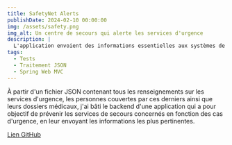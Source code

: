 ```yaml
---
title: SafetyNet Alerts
publishDate: 2024-02-10 00:00:00
img: /assets/safety.png
img_alt: Un centre de secours qui alerte les services d'urgence
description: |
  L'application envoient des informations essentielles aux systèmes de services de secours
tags:
  - Tests
  - Traitement JSON
  - Spring Web MVC
---
```


À partir d'un fichier JSON contenant tous les renseignements sur les services d'urgence, 
les personnes couvertes par ces derniers ainsi que leurs dossiers médicaux, j'ai bâti
le backend d'une application qui a pour objectif de prévenir les services de secours concernés 
en fonction des cas d'urgence, en leur envoyant les informations les plus pertinentes.

<a href="https://github.com/Dave-log/safetyNetAlerts">Lien GitHub</a>
